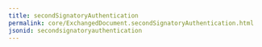 ```yaml
---
title: secondSignatoryAuthentication
permalink: core/ExchangedDocument.secondSignatoryAuthentication.html
jsonid: secondsignatoryauthentication
---
```

